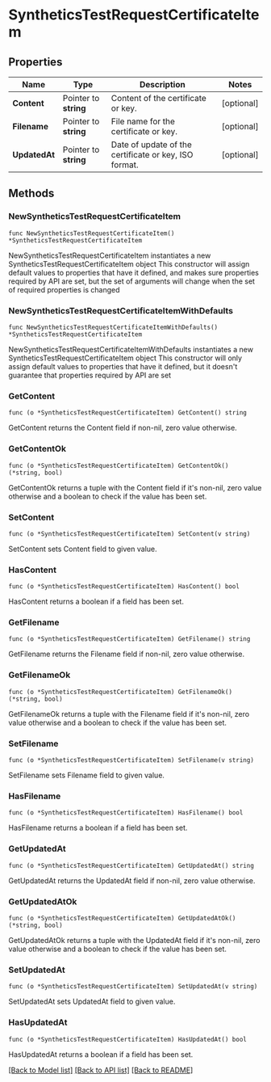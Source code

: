 # SyntheticsTestRequestCertificateItem

## Properties

Name | Type | Description | Notes
------------ | ------------- | ------------- | -------------
**Content** | Pointer to **string** | Content of the certificate or key. | [optional] 
**Filename** | Pointer to **string** | File name for the certificate or key. | [optional] 
**UpdatedAt** | Pointer to **string** | Date of update of the certificate or key, ISO format. | [optional] 

## Methods

### NewSyntheticsTestRequestCertificateItem

`func NewSyntheticsTestRequestCertificateItem() *SyntheticsTestRequestCertificateItem`

NewSyntheticsTestRequestCertificateItem instantiates a new SyntheticsTestRequestCertificateItem object
This constructor will assign default values to properties that have it defined,
and makes sure properties required by API are set, but the set of arguments
will change when the set of required properties is changed

### NewSyntheticsTestRequestCertificateItemWithDefaults

`func NewSyntheticsTestRequestCertificateItemWithDefaults() *SyntheticsTestRequestCertificateItem`

NewSyntheticsTestRequestCertificateItemWithDefaults instantiates a new SyntheticsTestRequestCertificateItem object
This constructor will only assign default values to properties that have it defined,
but it doesn't guarantee that properties required by API are set

### GetContent

`func (o *SyntheticsTestRequestCertificateItem) GetContent() string`

GetContent returns the Content field if non-nil, zero value otherwise.

### GetContentOk

`func (o *SyntheticsTestRequestCertificateItem) GetContentOk() (*string, bool)`

GetContentOk returns a tuple with the Content field if it's non-nil, zero value otherwise
and a boolean to check if the value has been set.

### SetContent

`func (o *SyntheticsTestRequestCertificateItem) SetContent(v string)`

SetContent sets Content field to given value.

### HasContent

`func (o *SyntheticsTestRequestCertificateItem) HasContent() bool`

HasContent returns a boolean if a field has been set.

### GetFilename

`func (o *SyntheticsTestRequestCertificateItem) GetFilename() string`

GetFilename returns the Filename field if non-nil, zero value otherwise.

### GetFilenameOk

`func (o *SyntheticsTestRequestCertificateItem) GetFilenameOk() (*string, bool)`

GetFilenameOk returns a tuple with the Filename field if it's non-nil, zero value otherwise
and a boolean to check if the value has been set.

### SetFilename

`func (o *SyntheticsTestRequestCertificateItem) SetFilename(v string)`

SetFilename sets Filename field to given value.

### HasFilename

`func (o *SyntheticsTestRequestCertificateItem) HasFilename() bool`

HasFilename returns a boolean if a field has been set.

### GetUpdatedAt

`func (o *SyntheticsTestRequestCertificateItem) GetUpdatedAt() string`

GetUpdatedAt returns the UpdatedAt field if non-nil, zero value otherwise.

### GetUpdatedAtOk

`func (o *SyntheticsTestRequestCertificateItem) GetUpdatedAtOk() (*string, bool)`

GetUpdatedAtOk returns a tuple with the UpdatedAt field if it's non-nil, zero value otherwise
and a boolean to check if the value has been set.

### SetUpdatedAt

`func (o *SyntheticsTestRequestCertificateItem) SetUpdatedAt(v string)`

SetUpdatedAt sets UpdatedAt field to given value.

### HasUpdatedAt

`func (o *SyntheticsTestRequestCertificateItem) HasUpdatedAt() bool`

HasUpdatedAt returns a boolean if a field has been set.


[[Back to Model list]](../README.md#documentation-for-models) [[Back to API list]](../README.md#documentation-for-api-endpoints) [[Back to README]](../README.md)


